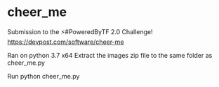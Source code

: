 # cheer_me
Submission to the ⚡#PoweredByTF 2.0 Challenge! https://devpost.com/software/cheer-me

Ran on python 3.7 x64
Extract the images zip file to the same folder as cheer_me.py

Run python cheer_me.py
